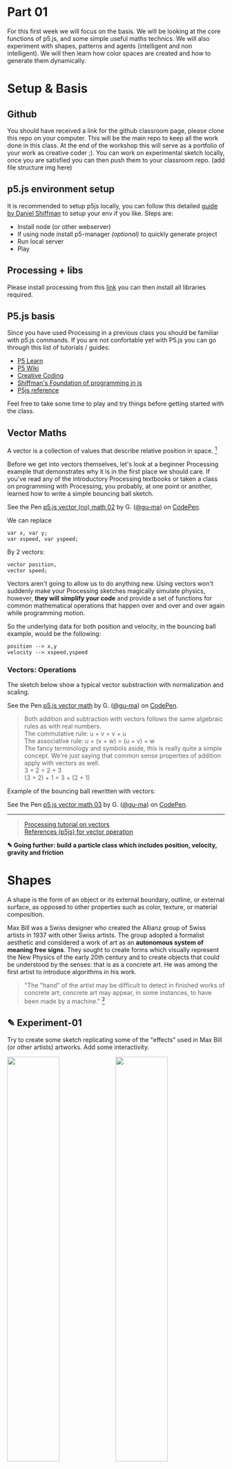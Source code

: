 Part 01
===

For this first week we will focus on the basis. We will be looking at the core functions of p5.js, and some simple useful maths technics. We will also experiment with shapes, patterns and agents (intelligent and non intelligent). We will then learn how color spaces are created and how to generate them dynamically.

# Setup & Basis

## Github

You should have received a link for the github classroom page, please clone this repo on your computer. This will be the main repo to keep all the work done in this class. At the end of the workshop this will serve as a portfolio of your work as creative coder ;). You can work on experimental sketch locally, once you are satisfied you can then push them to your classroom repo.
(add file structure img here)

## p5.js environment setup

It is recommended to setup p5js locally, you can follow this detailed [guide by Daniel Shiffman](https://www.youtube.com/watch?v=HZ4D3wDRaec) to setup your env if you like. Steps are:

- Install node (or other webserver)
- If using node install p5-manager *(optional)* to quickly generate project
- Run local server
- Play

## Processing + libs

Please install processing from this [link](http://www.processing.org) you can then install all libraries required.

## P5.js basis

Since you have used Processing in a previous class you should be familiar with p5.js commands. If you are not confortable yet with P5.js you can go through this list of tutorials / guides:

- [P5 Learn](https://p5js.org/learn/)
- [P5 Wiki](https://github.com/processing/p5.js/wiki/)
- [Creative Coding](https://creative-coding.decontextualize.com/)
- [Shiffman's Foundation of programming in js](https://www.youtube.com/playlist?list=PLRqwX-V7Uu6Zy51Q-x9tMWIv9cueOFTFA)
- [P5js reference](https://p5js.org/reference/)

Feel free to take some time to play and try things before getting started with the class.

## Vector Maths

A vector is a collection of values that describe relative position in space. [^note-id1]

Before we get into vectors themselves, let's look at a beginner Processing example that demonstrates why it is in the first place we should care. If you've read any of the introductory Processing textbooks or taken a class on programming with Processing, you probably, at one point or another, learned how to write a simple bouncing ball sketch. 

<!-- Bouncing ball no vectors -->
<p data-height="512" data-theme-id="0" data-slug-hash="QOOQXK" data-default-tab="js,result" data-user="gu-ma" data-embed-version="2" data-pen-title="p5.js vector (no) math 02" class="codepen">See the Pen <a href="https://codepen.io/gu-ma/pen/QOOQXK/">p5.js vector (no) math 02</a> by G. (<a href="https://codepen.io/gu-ma">@gu-ma</a>) on <a href="https://codepen.io">CodePen</a>.</p>
<script async src="https://production-assets.codepen.io/../assets/embed/ei.js"></script>

We can replace

`var x, var y;` <br>
`var xspeed, var yspeed;`

By 2 vectors:

`vector position,` <br>
`vector speed;`

Vectors aren't going to allow us to do anything new. Using vectors won't suddenly make your Processing sketches magically simulate physics, however, **they will simplify your code** and provide a set of functions for common mathematical operations that happen over and over and over again while programming motion. 

So the underlying data for both position and velocity, in the bouncing ball example, would be the following:

`position --> x,y` <br>
`velocity --> xspeed,yspeed`

### Vectors: Operations

The sketch below show a typical vector substraction with normalization and scaling.

<!-- Basic vector math: subtraction, normalization, scaling -->
<p data-height="512" data-theme-id="dark" data-slug-hash="oooEod" data-default-tab="js,result" data-user="gu-ma" data-embed-version="2" data-pen-title="p5.js vector math" class="codepen">See the Pen <a href="https://codepen.io/gu-ma/pen/oooEod/">p5.js vector math</a> by G. (<a href="https://codepen.io/gu-ma">@gu-ma</a>) on <a href="https://codepen.io">CodePen</a>.</p>
<script async src="https://production-assets.codepen.io/../assets/embed/ei.js"></script>

> Both addition and subtraction with vectors follows the same algebraic rules as with real numbers.<br>
> The commutative rule: u + v = v + u <br>
> The associative rule: u + (v + w) = (u + v) + w <br>
> The fancy terminology and symbols aside, this is really quite a simple concept. We're just saying that common sense properties of addition apply with vectors as well. <br>
> 3 + 2 = 2 + 3 <br>
> (3 + 2) + 1 = 3 + (2 + 1)

Example of the bouncing ball rewritten with vectors:

<!-- Bouncing ball with vectors -->
<p data-height="512" data-theme-id="0" data-slug-hash="JOOLQP" data-default-tab="js,result" data-user="gu-ma" data-embed-version="2" data-pen-title="p5.js vector math 03" class="codepen">See the Pen <a href="https://codepen.io/gu-ma/pen/JOOLQP/">p5.js vector math 03</a> by G. (<a href="https://codepen.io/gu-ma">@gu-ma</a>) on <a href="https://codepen.io">CodePen</a>.</p>
<script async src="https://production-assets.codepen.io/../assets/embed/ei.js"></script>

___

> [Processing tutorial on vectors](https://processing.org/tutorials/pvector/) <br>
> [References (p5js) for vector operation](https://p5js.org/reference/#/p5.Vector) <br> 

**✎ Going further: build a particle class which includes position, velocity, gravity and friction**

# Shapes 

A shape is the form of an object or its external boundary, outline, or external surface, as opposed to other properties such as color, texture, or material composition. 

Max Bill was a Swiss designer who created the Allianz group of Swiss artists in 1937 with other Swiss artists. The group adopted a formalist aesthetic and considered a work of art as an **autonomous system of meaning free signs**. They sought to create forms which visually represent the New Physics of the early 20th century and to create objects that could be understood by the senses: that is as a concrete art. He was among the first artist to introduce algorithms in his work.

> "The "hand" of the artist may be difficult to detect in finished works of concrete art; concrete art may appear, in some instances, to have been made by a machine." [^note-id2]

## ✎ Experiment-01

Try to create some sketch replicating some of the "effects" used in Max Bill (or other artists) artworks. Add some interactivity.

<img src="../assets/images/maxbill01.jpg" style="width:49%;height:auto;"> <img src="../assets/images/maxbill02.jpg" style="width:49%;height:auto;">

Do not focus on colors for now, it is recommended to do this sketches in black and white. But please feel free to add colors if you like!

<img src="../assets/images/maxbill01-bw.gif" style="width:49%;height:auto;"> <img src="../assets/images/maxbill02-bw.gif" style="width:49%;height:auto;">

## ✎ Experiment-02

Try to recreate some of the effects below. Add some interactivity (mouse, keyboard, etc...)

<img src="../assets/images/circles01-bw.png" style="width:32%;height:auto;"> <img src="../assets/images/circles02-bw.png" style="width:32%;height:auto;"> <img src="../assets/images/circles03-bw.png" style="width:32%;height:auto;">

**✎ Going further: try to replicate more artworks from Max Bill's serie [fifteen variations on a single theme](https://rulesbased.wordpress.com/2010/09/08/fifteen-variations-on-a-single-theme/)**

<img src="../assets/images/maxbill_15variations.jpg" style="width:100%;height:auto;">

> You will find code examples in the main github-repo in the folder `examples/01-...` `examples/02-...` <br>
> [Generative Gestaltung (P_2_0)](http://www.generative-gestaltung.de/2) <br>

# Patterns

A pattern is a discernible regularity in the world or in a manmade design. As such, the elements of a pattern repeat in a predictable manner. A geometric pattern is a kind of pattern formed of geometric shapes and typically repeated like a wallpaper. 

In this section we are going to take a closer look at one particular type of patterns: Tessellations. Tessellation, or tiling in two dimensions, is a topic in geometry that studies how shapes, known as tiles, can be arranged to **fill a plane without any gaps, according to a given set of rules**. There are many forms of tesselation and you are invited to read some of the wiki pages below to learn more about each of those tesselation technics:

- [Tesselation](https://en.wikipedia.org/wiki/Tessellation)
- [Euclidian tilings](https://en.wikipedia.org/wiki/Euclidean_tilings_by_convex_regular_polygons)
- [Edge tesselation](https://en.wikipedia.org/wiki/Edge_tessellation)
- [Penrose tiling](https://en.wikipedia.org/wiki/Penrose_tiling)
- [Patterns](https://en.wikipedia.org/wiki/Pattern)

## ✎ Experiment-03

Try to recreate some of the patterns below, add interactivity. **Start simple then complexify your system gradually.**

<img src="../assets/images/pattern04.jpg" style="width:32%;height:auto;"> <img src="../assets/images/pattern05.jpg" style="width:32%;height:auto;"> <img src="../assets/images/pattern06.jpg" style="width:32%;height:auto;"> 
<img src="../assets/images/pattern01.jpg" style="width:32%;height:auto;"> <img src="../assets/images/pattern02.jpg" style="width:32%;height:auto;"> <img src="../assets/images/pattern03.jpg" style="width:32%;height:auto;">

___

> You will find code examples in the main github-repo in the folder `examples/03-...` <br>
> [Generative Gestaltung (P_2_1)](http://www.generative-gestaltung.de/2) <br>
> 🌟 [Pinterest pattern board](https://www.pinterest.ch/9uill0m/generative-class/patterns/) <br> *(temp pinterest account: tmp.pin@gmail.com / TT4[bosses )* <br>
> [Escher tesselations](https://duckduckgo.com/?q=escher+tessellations&t=ffab&iar=images&iax=images&ia=images)

**✎ Going further: add offseting, states, transform your pattern, add noise / random parameters, add sketchiness, take it to the 3rd dimenssion...**

# From patterns to agents

<img src="../assets/images/10print.jpg" style="width:100%;height:auto;">

Before we start working on agents let's have a look at a fun little command line code originally written in Basic on the C64 in the early 80's:

`10 PRINT CHR$(205.5+RND(1)); : GOTO 10`

Even though the code in itself is similar to the algorithms that generate patterns we explored before; With certain settings the visuals it produces are quite similar to outputs generated by intelligent agents programs.

<img src="../assets/images/10print-command.png" style="width:100%;height:auto;">

## ✎ Experiment-04

Recreate a  version of 10print in p5.js and create some variations

___

> You will find code examples in the main github-repo in the folder `examples/04-...` <br>
> [#10print on Twitter](https://twitter.com/hashtag/10print) <br>
> [10 print book](https://10print.org/)

# Agents

## Non intelligent & Intelligents agents

There are two essentially different patterns that generative models follow. Let’s call these tentatively **the evolutionary pattern** and the **self-organisational pattern**. In models following the **evolutionary pattern** the full design sequence typically involves modelling, analysis and interpretation. When this sequence is closed and the information from design analysis is fed back into the modelling procedure, the feedback loop is formed and the model becomes generative. 

The **self-organisational models** feature feedback loops that takes place between design agents and the modelled environment. During the design process, the agent evaluates its environment and makes some changes to it. The changes in the environment constantly trigger new actions which, in turn, cause further changes. This type of feedback loop can be used for creating highly dynamical systems of design.[^note-id3]

Evolutionary processes are mainly concerned with adaptation and optimization as opposed to generative processes where the outcomes are not necessarily the best solutions.

## ✎ Experiment-05

Try to recreate some of the visuals below. Have a look at the "example" folder in the main repo, there you will find some simple examples of intelligents and non-intelligents agents. There are also plenty of code examples availables in the links provided at the end of this chapter as well as some visual references in the main pinterest board. As usual try to add some interactivity to your code! 

Once you're done creating stupid agents, add a set of rules to them to create self-organisational models. Add interactivity and try to generate unexpected results ;)

<img src="../assets/images/agent01.jpg" style="width:49%;height:auto;"> <img src="../assets/images/agent02.jpg" style="width:49%;height:auto;">

## ✎ Experiment-06 | Shapes made out of agents

In this experiment you will combine what you've learned in the section on patterns and tesselation with some of the technics you've developed coding the agents before.

<img src="../assets/images/agent03.jpg" style="width:49%;height:auto;"> <img src="../assets/images/agent04.jpg" style="width:49%;height:auto;">

## Growing agents

ADD DEFINITION + EXAMPLES HERE

___

> You will find code examples in the main github-repo in the folder `examples/04-...` <br>
> [Generative Gestaltung (P_2_2)](http://www.generative-gestaltung.de/2) <br>
> 🌟 [Pinterest agents board](https://www.pinterest.ch/9uill0m/generative-class/agents/) <br> *(temp pinterest account: tmp.pin@gmail.com / TT4[bosses )* <br>
> [Jared Tarbell repo](https://github.com/jaredtarbell?tab=repositories) <br>
> [Inconvergent posts](http://inconvergent.net/generative/) <br>

**✎ Going further: add more complex rules, add noise / random parameters, add sketchiness, take it to the 3rd dimenssion...**


[^note-id1]: [processing tutorial on vector](https://processing.org/tutorials/pvector/)
[^note-id2]: ["Concrete art"](http://moca.org/pc/viewArtTerm.php?id=12). MOCA/Museum of Contemporary Art, Los Angeles 
[^note-id3]: ["What is Generative Design?"](https://prezi.com/jgqqkltjp1yx/what-is-generative-design/)
